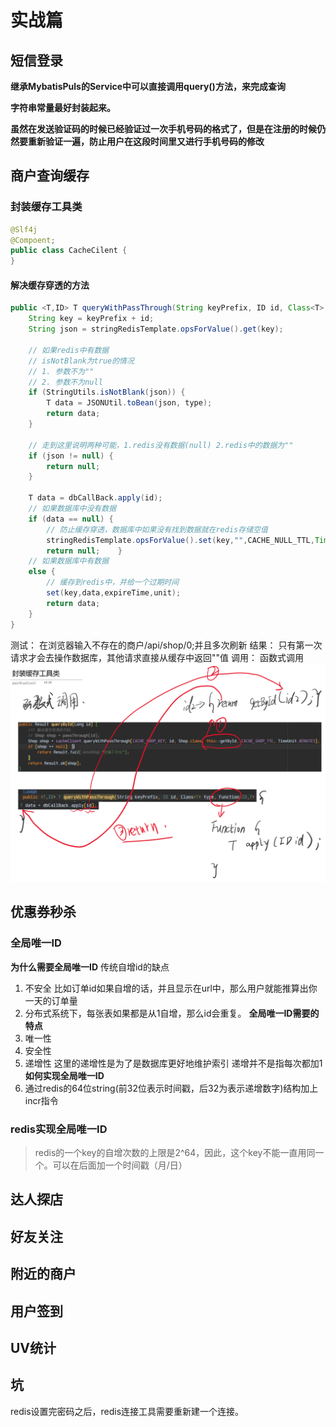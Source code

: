 # 实战篇
## 短信登录

**继承MybatisPuls的Service中可以直接调用query()方法，来完成查询**

**字符串常量最好封装起来。**

**虽然在发送验证码的时候已经验证过一次手机号码的格式了，但是在注册的时候仍然要重新验证一遍，防止用户在这段时间里又进行手机号码的修改**

## 商户查询缓存
### 封装缓存工具类
```java
@Slf4j
@Compoent;
public class CacheCilent {
}
```
#### 解决缓存穿透的方法
```java
public <T,ID> T queryWithPassThrough(String keyPrefix, ID id, Class<T> type, Function<ID,T> dbCallBack,Long expireTime, TimeUnit unit) {  
    String key = keyPrefix + id;  
    String json = stringRedisTemplate.opsForValue().get(key);  
  
    // 如果redis中有数据  
    // isNotBlank为true的情况  
    // 1. 参数不为""  
    // 2. 参数不为null  
    if (StringUtils.isNotBlank(json)) {  
        T data = JSONUtil.toBean(json, type);  
        return data;  
    }  
  
    // 走到这里说明两种可能，1.redis没有数据(null) 2.redis中的数据为""
    if (json != null) {  
        return null;  
    }  
  
    T data = dbCallBack.apply(id);  
    // 如果数据库中没有数据  
    if (data == null) {  
        // 防止缓存穿透，数据库中如果没有找到数据就在redis存储空值  
        stringRedisTemplate.opsForValue().set(key,"",CACHE_NULL_TTL,TimeUnit.MINUTES);  
        return null;    }  
    // 如果数据库中有数据  
    else {  
        // 缓存到redis中，并给一个过期时间  
        set(key,data,expireTime,unit);  
        return data;  
    }  
}
```
测试：
在浏览器输入不存在的商户/api/shop/0;并且多次刷新
结果：
只有第一次请求才会去操作数据库，其他请求直接从缓存中返回""值
调用：
函数式调用
 ![](assets/Pasted%20image%2020221014190049.png)


## 优惠券秒杀
### 全局唯一ID
**为什么需要全局唯一ID**
传统自增id的缺点
1. 不安全
	比如订单id如果自增的话，并且显示在url中，那么用户就能推算出你一天的订单量
2. 分布式系统下，每张表如果都是从1自增，那么id会重复。
**全局唯一ID需要的特点**
1. 唯一性
2. 安全性
3. 递增性
	这里的递增性是为了是数据库更好地维护索引
	递增并不是指每次都加1
**如何实现全局唯一ID**
1. 通过redis的64位string(前32位表示时间戳，后32为表示递增数字)结构加上incr指令
### redis实现全局唯一ID
> redis的一个key的自增次数的上限是2^64，因此，这个key不能一直用同一个。可以在后面加一个时间戳（月/日）

## 达人探店
## 好友关注
## 附近的商户
## 用户签到
## UV统计

## 坑
redis设置完密码之后，redis连接工具需要重新建一个连接。
